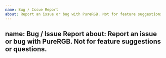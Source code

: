 ```yaml
---
name: Bug / Issue Report
about: Report an issue or bug with PureRGB. Not for feature suggestions or questions.
---
```

name: Bug / Issue Report
about: Report an issue or bug with PureRGB. Not for feature suggestions or questions.
---
